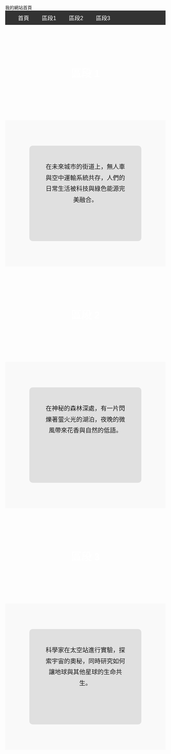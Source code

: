 <!DOCTYPE html>
<html lang="zh-TW">
<head>
  <meta charset="UTF-8">
  <meta name="viewport" content="width=device-width, initial-scale=1.0">
  <title>我的網站</title>
  <style>
    body {
      margin: 0;
      font-family: Arial, sans-serif;
    }

    /* 首頁大 Banner */
    .home-banner {
      background: url('https://picsum.photos/1920/400?random=1') center/cover no-repeat;
      width: 100%;
      height: 300px;
      display: flex;
      justify-content: center;
      align-items: center;
      color: white;
      font-size: 2.5rem;
      font-weight: bold;
    }

    /* 固定導覽列 */
    nav {
      position: sticky;
      top: 0;
      z-index: 1000;
      background-color: #333;
      padding: 10px 20px;
    }

    nav ul {
      margin: 0;
      padding: 0;
      display: flex;
      justify-content: flex-start; /* 導覽列靠左 */
      list-style: none;
    }

    nav ul li {
      margin: 0 20px;
    }

    nav ul li a {
      color: white;
      text-decoration: none;
      font-size: 1.1rem;
    }

    nav ul li a:hover {
      text-decoration: underline;
    }

    /* 各區段 Banner */
    .section-banner {
      height: 300px;
      display: flex;
      justify-content: center;
      align-items: center;
      font-size: 2rem;
      font-weight: bold;
      color: white;
    }

    .section1-banner { background: url('https://picsum.photos/1200/500?random=2') center/cover no-repeat; }
    .section2-banner { background: url('https://picsum.photos/1200/500?random=3') center/cover no-repeat; }
    .section3-banner { background: url('https://picsum.photos/1200/500?random=5') center/cover no-repeat; } /* 修改可靠圖片 */

    /* 區段內容區塊 */
    .content-wrapper {
      display: flex;
      justify-content: center;
      padding: 80px 0;
      background: #f9f9f9;
    }

    .content-box {
      width: 50%;       /* 灰色方塊寬度 */
      min-height: 200px; /* 縮短高度，保留白底 */
      background: #e0e0e0;
      padding: 50px;
      border-radius: 10px;
      text-align: center;
      font-size: 1.2rem;
      line-height: 1.8;
    }
  </style>
</head>
<body>
  <!-- 首頁 Banner -->
  <div class="home-banner" id="home">
    我的網站首頁
  </div>

  <!-- 導覽列 -->
  <nav>
    <ul>
      <li><a href="#home">首頁</a></li>
      <li><a href="#section1">區段1</a></li>
      <li><a href="#section2">區段2</a></li>
      <li><a href="#section3">區段3</a></li>
    </ul>
  </nav>

  <!-- 區段 1 -->
  <div class="section-banner section1-banner" id="section1">區段 1</div>
  <div class="content-wrapper">
    <div class="content-box">
      在未來城市的街道上，無人車與空中運輸系統共存，人們的日常生活被科技與綠色能源完美融合。
    </div>
  </div>

  <!-- 區段 2 -->
  <div class="section-banner section2-banner" id="section2">區段 2</div>
  <div class="content-wrapper">
    <div class="content-box">
      在神秘的森林深處，有一片閃爍著萤火光的湖泊，夜晚的微風帶來花香與自然的低語。
    </div>
  </div>

  <!-- 區段 3 -->
  <div class="section-banner section3-banner" id="section3">區段 3</div>
  <div class="content-wrapper">
    <div class="content-box">
      科學家在太空站進行實驗，探索宇宙的奧秘，同時研究如何讓地球與其他星球的生命共生。
    </div>
  </div>

  <!-- JS 平滑滾動（首頁除外） -->
  <script>
    document.querySelectorAll('nav a').forEach(anchor => {
      anchor.addEventListener('click', function (e) {
        e.preventDefault();
        const target = this.getAttribute('href');
        if(target === '#home') {
          window.scrollTo(0, 0); // 直接到頁面最上方
        } else {
          document.querySelector(target).scrollIntoView({
            behavior: 'smooth' // 其他區段平滑滾動
          });
        }
      });
    });
  </script>
</body>
</html>
